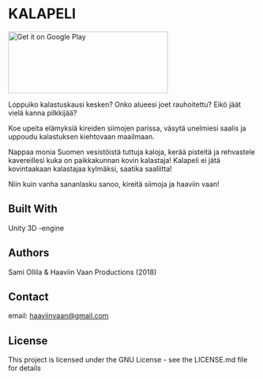 # KALAPELI

<a href='https://play.google.com/store/apps/details?id=com.HaaviinVaanProductions.kalapeli&pcampaignid=MKT-Other-global-all-co-prtnr-py-PartBadge-Mar2515-1'><img alt='Get it on Google Play' height="125" width="323" src='https://play.google.com/intl/en_us/badges/images/generic/en_badge_web_generic.png'/></a>

Loppuiko kalastuskausi kesken? 
Onko alueesi joet rauhoitettu?
Eikö jäät vielä kanna pilkkijää?

Koe upeita elämyksiä kireiden siimojen parissa, väsytä unelmiesi saalis ja uppoudu kalastuksen kiehtovaan maailmaan.

Nappaa monia Suomen vesistöistä tuttuja kaloja, kerää pisteitä ja rehvastele kavereillesi kuka on paikkakunnan kovin kalastaja!
Kalapeli ei jätä kovintaakaan kalastajaa kylmäksi, saatika saaliitta!

Niin kuin vanha sananlasku sanoo, kireitä siimoja ja haaviin vaan!


## Built With
Unity 3D -engine

## Authors
Sami Ollila & Haaviin Vaan Productions (2018)

## Contact
email: haaviinvaan@gmail.com

## License
This project is licensed under the GNU License - see the LICENSE.md file for details

